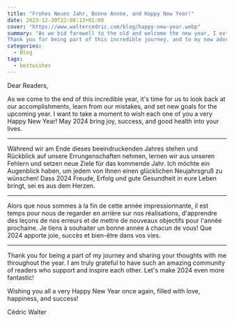 ```yaml
---
title: "Frohes Neues Jahr, Bonne Année, and Happy New Year!"
date: 2023-12-30T22:08:13+01:00
cover: "https://www.waltercedric.com/blog/happy-new-year.webp"
summary: "As we bid farewell to the old and welcome the new year, I extend my warmest wishes to each and every one of you for a Happy New Year! May the upcoming year be filled with joy, growth, and endless possibilities. Let's embrace the opportunities that lie ahead and make this year a chapter to remember.
Thank you for being part of this incredible journey, and to my new adventures, cherished moments, and a year brimming with positivity. Happy New Year!"
categories:
  - Blog
tags:
  - bestwishes
---
```

Dear Readers,

As we come to the end of this incredible year, it's time for us to look back at our accomplishments, learn from our mistakes, and set new goals for the upcoming year. I want to take a moment to wish each one of you a very Happy New Year! May 2024 bring joy, success, and good health into your lives.

---

Während wir am Ende dieses beeindruckenden Jahres stehen und Rückblick auf unsere Errungenschaften nehmen, lernen wir aus unseren Fehlern und setzen neue Ziele für das kommende Jahr. Ich möchte ein Augenblick haben, um jedem von Ihnen einen glücklichen Neujahrsgruß zu wünschen! Dass 2024 Freude, Erfolg und gute Gesundheit in eure Leben bringt, sei es aus dem Herzen.

---

Alors que nous sommes à la fin de cette année impressionnante, il est temps pour nous de regarder en arrière sur nos réalisations, d'apprendre des leçons de nos erreurs et de mettre de nouveaux objectifs pour l'année prochaine. Je tiens à souhaiter un bonne année à chacun de vous! Que 2024 apporte joie, succès et bien-être dans vos vies.

---

Thank you for being a part of my journey and sharing your thoughts with me throughout the year. I am truly grateful to have such an amazing community of readers who support and inspire each other. Let's make 2024 even more fantastic!

Wishing you all a very Happy New Year once again, filled with love, happiness, and success!

Cédric Walter

